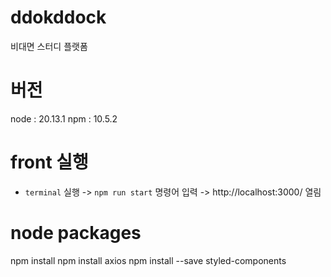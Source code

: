 # ddokddock

비대면 스터디 플랫폼

# 버전

node : 20.13.1
npm : 10.5.2

# front 실행
- ```terminal``` 실행 -> ```npm run start``` 명령어 입력 -> http://localhost:3000/ 열림

# node packages
npm install
npm install axios
npm install --save styled-components